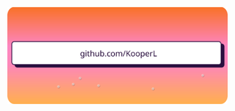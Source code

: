 <div align="center">
  <a href="https://kooperlinoghr.com/">
    <img src="https://github.com/KooperL/KooperL/raw/master/github-banner-2.svg?sanitize=true">
    <!--Inspired by http://web.archive.org/web/20220707185103/https://drinkperfy.com/ -->
    <!--Built with https://app.svgator.com/ -->
  </a>
</div> 
